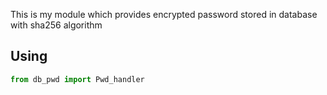 This is my module which provides encrypted password stored in database with sha256 algorithm

## Using 
```python
from db_pwd import Pwd_handler
```
